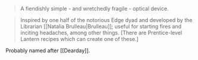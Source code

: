 > A fiendishly simple - and wretchedly fragile - optical device.

> Inspired by one half of the notorious Edge dyad and developed by the Librarian [[Natalia Brulleau|Brulleau]]; useful for starting fires and inciting headaches, among other things. \[There are Prentice-level Lantern recipes which can create one of these.]

Probably named after [[Dearday]].